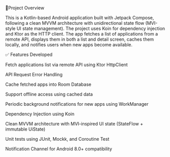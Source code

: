 📱Project Overview

This is a Kotlin-based Android application built with Jetpack Compose, following a clean MVVM architecture with unidirectional state flow (MVI-style UI state management). The project uses Koin for dependency injection and Ktor as the HTTP client. The app fetches a list of applications from a remote API, displays them in both a list and detail screen, caches them locally, and notifies users when new apps become available.

✅ Features Developed

Fetch applications list via remote API using Ktor HttpClient

API Request Error Handling

Cache fetched apps into Room Database

Support offline access using cached data

Periodic background notifications for new apps using WorkManager

Dependency Injection using Koin

Clean MVVM architecture with MVI-inspired UI state (StateFlow + immutable UiState)

Unit tests using JUnit, Mockk, and Coroutine Test

Notification Channel for Android 8.0+ compatibility
